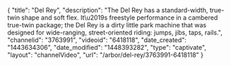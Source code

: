 {
    "title": "Del Rey",
    "description": "The Del Rey has a standard-width, true-twin shape and soft flex. It\u2019s freestyle performance in a cambered true-twin package; the Del Rey is a dirty little park machine that was designed for wide-ranging, street-oriented riding: jumps, jibs, taps, rails.",
    "channelid": "3763991",
    "videoid": "6418118",
    "date_created": "1443634306",
    "date_modified": "1448393282",
    "type": "captivate",
    "layout": "channelVideo",
    "url": "\/arbor\/del-rey\/3763991-6418118"
}